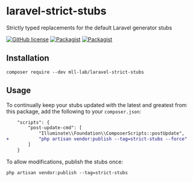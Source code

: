 # laravel-strict-stubs

Strictly typed replacements for the default Laravel generator stubs

[![GitHub license](https://img.shields.io/github/license/mll-lab/laravel-strict-stubs.svg)](https://github.com/mll-lab/laravel-strict-stubs/blob/master/LICENSE)
[![Packagist](https://img.shields.io/packagist/v/mll-lab/laravel-strict-stubs.svg)](https://packagist.org/packages/mll-lab/laravel-strict-stubs)
[![Packagist](https://img.shields.io/packagist/dt/mll-lab/laravel-strict-stubs.svg)](https://packagist.org/packages/mll-lab/laravel-strict-stubs)

## Installation

    composer require --dev mll-lab/laravel-strict-stubs

## Usage

To continually keep your stubs updated with the latest and greatest
from this package, add the following to your `composer.json`:

```diff
    "scripts": {
        "post-update-cmd": [
            "Illuminate\\Foundation\\ComposerScripts::postUpdate",
+           "php artisan vendor:publish --tag=strict-stubs --force"
        ]
    }
```

To allow modifications, publish the stubs once:

    php artisan vendor:publish --tag=strict-stubs
